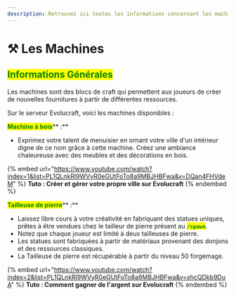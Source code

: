 ```yaml
---
description: Retrouvez ici toutes les informations concernant les machines
---
```


# ⚒️ Les Machines

## <mark style="color:green;">Informations Générales</mark>

Les machines sont des blocs de craft qui permettent aux joueurs de créer de nouvelles fournitures à partir de différentes ressources.&#x20;

Sur le serveur Evolucraft, voici les machines disponibles :

<mark style="color:green;">**Machine à bois**</mark>** :**

* Exprimez votre talent de menuisier en ornant votre ville d'un intérieur digne de ce nom grâce à cette machine. Créez une ambiance chaleureuse avec des meubles et des décorations en bois.

{% embed url="https://www.youtube.com/watch?index=1&list=PL1QLnkRl9WVyR0eGUtFoTo8a9MBJHBFwa&v=DQan4FHVdeM" %}
**Tuto : Créer et gérer votre propre ville sur Evolucraft**
{% endembed %}

<mark style="color:green;">**Tailleuse de pierre**</mark>** :**

* Laissez libre cours à votre créativité en fabriquant des statues uniques, prêtes à être vendues chez le tailleur de pierre présent au <mark style="color:green;">**`/spawn`**</mark>.
* &#x20;Notez que chaque joueur est limité à deux tailleuses de pierre.
* Les statues sont fabriquées à partir de matériaux provenant des donjons et des ressources classiques.
* La Tailleuse de pierre est récupérable à partir du niveau 50 forgemage.

{% embed url="https://www.youtube.com/watch?index=2&list=PL1QLnkRl9WVyR0eGUtFoTo8a9MBJHBFwa&v=xhcQDkb9DuA" %}
**Tuto : Comment gagner de l'argent sur Evolucraft**
{% endembed %}
